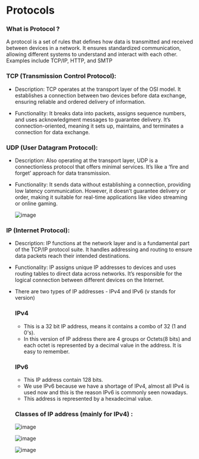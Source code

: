 


# Protocols

### What is Protocol ?
A protocol is a set of rules that defines how data is transmitted and received between devices in a network. It ensures standardized communication, allowing different systems to understand and interact with each other. Examples include TCP/IP, HTTP, and SMTP

###  TCP (Transmission Control Protocol):

- Description: TCP operates at the transport layer of the OSI model. It establishes a connection between two devices before data exchange, ensuring reliable and ordered delivery of information.

- Functionality: It breaks data into packets, assigns sequence numbers, and uses acknowledgment messages to guarantee delivery. It’s connection-oriented, meaning it sets up, maintains, and terminates a connection for data exchange.

### UDP (User Datagram Protocol):

- Description: Also operating at the transport layer, UDP is a connectionless protocol that offers minimal services. It’s like a ‘fire and forget’ approach for data transmission.

- Functionality: It sends data without establishing a connection, providing low latency communication. However, it doesn’t guarantee delivery or order, making it suitable for real-time applications like video streaming or online gaming.

  ![image](https://github.com/user-attachments/assets/9ba6be38-b091-4653-be6f-983849d6eb45)



### IP (Internet Protocol):

- Description: IP functions at the network layer and is a fundamental part of the TCP/IP protocol suite. It handles addressing and routing to ensure data packets reach their intended destinations.

- Functionality: IP assigns unique IP addresses to devices and uses routing tables to direct data across networks. It’s responsible for the logical connection between different devices on the Internet.
- There are two types of IP addresses - IPv4 and IPv6 (v stands for version)

    ### IPv4
 
    - This is a 32 bit IP address, means it contains a combo of 32 (1 and 0's).
    - In this version of IP address there are 4 groups or Octets(8 bits) and each octet is represented by a decimal value in the address. It is easy to remember.

     ### IPv6
    - This IP address contain 128 bits.
    -  We use IPv6 because we have a shortage of IPv4, almost all IPv4 is used now and this is the reason IPv6 is commonly seen nowadays. 
    - This address is represented by a hexadecimal value.

    ### Classes of IP address (mainly for IPv4) :

   ![image](https://github.com/user-attachments/assets/274f71dc-12fe-4c14-86d0-3c1c8dfdac64)

   ![image](https://github.com/user-attachments/assets/087cd355-e42c-474c-a331-29a8745698a7)

   ![image](https://github.com/user-attachments/assets/28c60af8-9d46-4d2e-82fc-e290753ccb2e)


